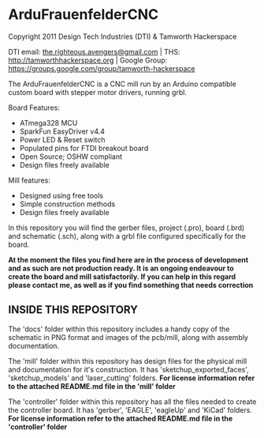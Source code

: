 ArduFrauenfelderCNC
=============================
Copyright 2011 Design Tech Industries (DTI)  & Tamworth Hackerspace

DTI email: <the.righteous.avengers@gmail.com> |
THS: <http://tamworthhackerspace.org> |
Google Group: <https://groups.google.com/group/tamworth-hackerspace>

The ArduFrauenfelderCNC is a CNC mill run by an Arduino compatible custom board with 
stepper motor drivers, running grbl.

Board Features:

 * ATmega328 MCU
 * SparkFun EasyDriver v4.4
 * Power LED & Reset switch
 * Populated pins for FTDI breakout board
 * Open Source; OSHW compliant
 * Design files freely available

Mill features:

 * Designed using free tools
 * Simple construction methods
 * Design files freely available

In this repository you will find the gerber files, project (.pro), board (.brd) and schematic (.sch), 
along with a grbl file configured specifically for the board.

**At the moment the files you find here are in the process of development and as such are not 
production ready. It is an ongoing endeavour to create the board and mill satisfactorily. If you can 
help in this regard please contact me, as well as if you find something that needs correction**

INSIDE THIS REPOSITORY
----------------------
The 'docs' folder within this repository includes a handy copy of the schematic in PNG format and images 
of the pcb/mill, along with assembly documentation.

The 'mill' folder within this repository has design files for the physical mill and documentation 
for it's construction. It has 'sketchup_exported_faces', 'sketchup_models' and 'laser_cutting' folders.
**For license information refer to the attached README.md file in the 'mill' folder**

The 'controller' folder within this repository has all the files needed to create the controller board. 
It has 'gerber', 'EAGLE', 'eagleUp' and 'KiCad' folders. **For license information refer to the attached README.md 
file in the 'controller' folder**